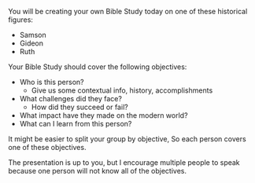 
You will be creating your own Bible Study today on one of these historical figures:
- Samson
- Gideon
- Ruth

Your Bible Study should cover the following objectives:
- Who is this person? 
	- Give us some contextual info, history, accomplishments
- What challenges did they face?
	- How did they succeed or fail?
- What impact have they made on the modern world?
- What can I learn from this person?

It might be easier to split your group by objective,
So each person covers one of these objectives.

The presentation is up to you, but I encourage multiple people to speak because one person will not know all of the objectives.


